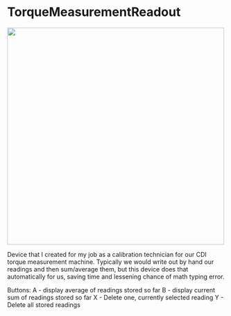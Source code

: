 # TorqueMeasurementReadout
<img src="https://github.com/user-attachments/assets/f10aab5e-732b-4901-8a9b-41dcac68cbb3" width="500">

Device that I created for my job as a calibration technician for our CDI torque measurement machine. Typically we would write out by hand our readings and then sum/average them, but this device does that automatically for us, saving time and lessening chance of math typing error.

Buttons:
A - display average of readings stored so far
B - display current sum of readings stored so far
X - Delete one, currently selected reading
Y - Delete all stored readings
